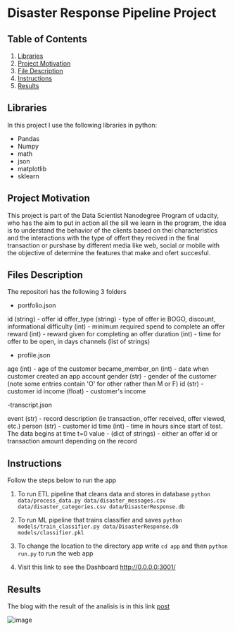 # Disaster Response Pipeline Project

## Table of Contents

1. [Libraries](#Libraries)
2. [Project Motivation](#motivation)
3. [File Description](#Description)
4. [Instructions](#Instructions)
5. [Results](#Results)


## Libraries <a name="Libraries"></a>

In this project I use the following libraries in python:

- Pandas
- Numpy
- math
- json
- matplotlib
- sklearn

## Project Motivation <a name="motivation"></a>

This project is part of the Data Scientist Nanodegree Program of udacity, who has the aim to put in action all the sill we learn in the program, the idea is to understand the behavior of the clients based on thei characteristics and the interactions with the type of offert they recived in the final transaction or purshase by different media like web, social or mobile with the objective of determine the features that make and ofert succesful.

## Files Description <a name="Description"></a>

The repositori has the following 3 folders

- portfolio.json

id (string) - offer id
offer_type (string) - type of offer ie BOGO, discount, informational
difficulty (int) - minimum required spend to complete an offer
reward (int) - reward given for completing an offer
duration (int) - time for offer to be open, in days
channels (list of strings)

- profile.json

age (int) - age of the customer
became_member_on (int) - date when customer created an app account
gender (str) - gender of the customer (note some entries contain 'O' for other rather than M or F)
id (str) - customer id
income (float) - customer's income

-transcript.json

event (str) - record description (ie transaction, offer received, offer viewed, etc.)
person (str) - customer id
time (int) - time in hours since start of test. The data begins at time t=0
value - (dict of strings) - either an offer id or transaction amount depending on the record


## Instructions <a name="Instructions"></a>

Follow the steps below to run the app

1. To run ETL pipeline that cleans data and stores in database
        `python data/process_data.py data/disaster_messages.csv data/disaster_categories.csv data/DisasterResponse.db`
2. To run ML pipeline that trains classifier and saves
        `python models/train_classifier.py data/DisasterResponse.db models/classifier.pkl`

2. To change the location to the directory app write `cd app` and then `python run.py` to run the web app

3. Visit this link to see the Dashboard  http://0.0.0.0:3001/

## Results <a name="Results"></a>

The blog with the result of the analisis is in this link  [post](https://paularivera288.wixsite.com/website/post/exploring-the-seattle-airbnb-data) 




![image](https://user-images.githubusercontent.com/100497288/162784170-dd551273-df7c-476f-8937-02220a560f8c.png)
